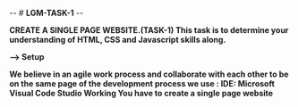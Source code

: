 -- # **LGM-TASK-1**  --



**CREATE A SINGLE PAGE WEBSITE.(TASK-1)
This task is to determine your understanding of HTML, CSS and Javascript skills along.**

**--> Setup**

**We believe in an agile work process and collaborate with each other to be on the same page of the development process we use : IDE: Microsoft Visual Code Studio Working You have to create a single page website**
